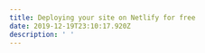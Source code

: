 ```yaml
---
title: Deploying your site on Netlify for free
date: 2019-12-19T23:10:17.920Z
description: ' '
---
```

 
